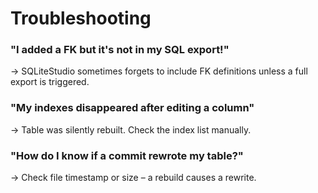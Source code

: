 # Troubleshooting

### "I added a FK but it's not in my SQL export!"

→ SQLiteStudio sometimes forgets to include FK definitions unless a full export is triggered.

### "My indexes disappeared after editing a column"

→ Table was silently rebuilt. Check the index list manually.

### "How do I know if a commit rewrote my table?"

→ Check file timestamp or size – a rebuild causes a rewrite.
